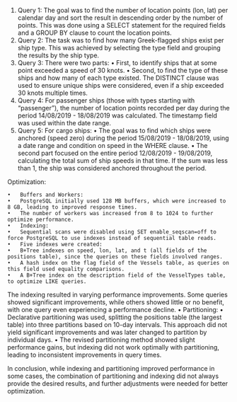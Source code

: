 
1.	Query 1: The goal was to find the number of location points (lon, lat) per calendar day and sort the result in descending order by the number of points. This was done using a SELECT statement for the required fields and a GROUP BY clause to count the location points.
2.	Query 2: The task was to find how many Greek-flagged ships exist per ship type. This was achieved by selecting the type field and grouping the results by the ship type.
3.	Query 3: There were two parts:
	•	First, to identify ships that at some point exceeded a speed of 30 knots.
	•	Second, to find the type of these ships and how many of each type existed. The DISTINCT clause was used to ensure unique ships were considered, even if a ship exceeded 30 knots multiple times.
4.	Query 4: For passenger ships (those with types starting with “passenger”), the number of location points recorded per day during the period 14/08/2019 - 18/08/2019 was calculated. The timestamp field was used within the date range.
5.	Query 5: For cargo ships:
	•	The goal was to find which ships were anchored (speed zero) during the period 15/08/2019 - 18/08/2019, using a date range and condition on speed in the WHERE clause.
	•	The second part focused on the entire period 12/08/2019 - 19/08/2019, calculating the total sum of ship speeds in that time. If the sum was less than 1, the ship was considered anchored throughout the period.

Optimization:

	•	Buffers and Workers:
	•	PostgreSQL initially used 128 MB buffers, which were increased to 8 GB, leading to improved response times.
	•	The number of workers was increased from 8 to 1024 to further optimize performance.
	•	Indexing:
	•	Sequential scans were disabled using SET enable_seqscan=off to force PostgreSQL to use indexes instead of sequential table reads.
	•	Five indexes were created:
	•	B+Tree indexes on speed, lon, lat, and t (all fields of the positions table), since the queries on these fields involved ranges.
	•	A hash index on the flag field of the Vessels table, as queries on this field used equality comparisons.
	•	A B+Tree index on the description field of the VesselTypes table, to optimize LIKE queries.
The indexing resulted in varying performance improvements. Some queries showed significant improvements, while others showed little or no benefit, with one query even experiencing a performance decline.
	•	Partitioning:
	•	Declarative partitioning was used, splitting the positions table (the largest table) into three partitions based on 10-day intervals. This approach did not yield significant improvements and was later changed to partition by individual days.
	•	The revised partitioning method showed slight performance gains, but indexing did not work optimally with partitioning, leading to inconsistent improvements in query times.

In conclusion, while indexing and partitioning improved performance in some cases, the combination of partitioning and indexing did not always provide the desired results, and further adjustments were needed for better optimization.

